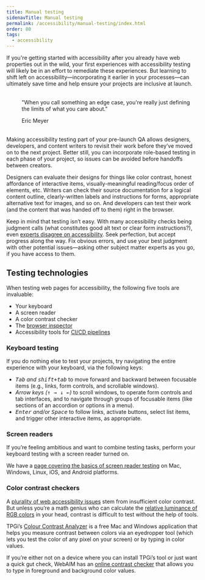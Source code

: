 ```yaml
---
title: Manual testing
sidenavTitle: Manual testing
permalink: /accessibility/manual-testing/index.html
order: 80
tags:
  - accessibility
---
```


<style data-helmet>
  rh-blockquote {
    display: block;
    margin-block: 2rem;
    margin-inline-start: 2.5rem;
  }
</style>

<script type="module" data-helmet>
  import '@rhds/elements/rh-blockquote/rh-blockquote.js';
</script>

If you're getting started with accessibility after you already have web properties out in the wild, your first experiences with accessibility testing will likely be in an effort to remediate these experiences. But learning to shift left on accessibility—incorporating it earlier in your processes—can ultimately save time and help ensure your projects are inclusive at launch.

<rh-blockquote>
  <p>"When you call something an edge case, you're really just defining the limits of what you care about."</p>
  <span slot="author">Eric Meyer</span>
</rh-blockquote>

Making accessibility testing part of your pre-launch QA allows designers, developers, and content writers to revisit their work before they’ve moved on to the next project. Better still, you can incorporate role-based testing in each phase of your project, so issues can be avoided before handoffs between creators.

Designers can evaluate their designs for things like color contrast, honest affordance of interactive items, visually-meaningful reading/focus order of elements, etc. Writers can check their source documentation for a logical content outline, clearly-written labels and instructions for forms, appropriate alternative text for images, and so on. And developers can test their work (and the content that was handed off to them) right in the browser.

Keep in mind that testing isn’t easy. With many accessibility checks being judgment calls (what constitutes good alt text or clear form instructions?), even [experts disagree on accessibility][conformancechallenges]. Seek perfection, but accept progress along the way. Fix obvious errors, and use your best judgment with other potential issues—asking other subject matter experts as you go, if you have access to them.

## Testing technologies

When testing web pages for accessibility, the following five tools are
invaluable:

- Your keyboard
- A screen reader
- A color contrast checker
- The [browser inspector][browserinspector]
- Accessibility tools for [CI/CD pipelines][cicdpipelines]

### Keyboard testing

If you do nothing else to test your projects, try navigating the entire
experience with your keyboard, via the following keys:

- _<kbd>Tab</kbd> and <kbd>shift+tab</kbd>_ to move forward and backward between focusable items (e.g., links, form controls, and scrollable windows).
- _Arrow keys (<kbd>↑ → ↓ ←</kbd>)_ to scroll windows, to operate form controls and tab interfaces, and to navigate through groups of focusable items (like sections of an accordion or options in a menu).
- _<kbd>Enter</kbd> and/or <kbd>Space</kbd>_ to follow links, activate buttons, select list items, and trigger other interactive items, as appropriate.

### Screen readers

If you’re feeling ambitious and want to combine testing tasks, perform your keyboard testing with a screen reader turned on.

We have a [page covering the basics of screen reader testing][srtest] on Mac, Windows, Linux, iOS, and Android platforms.

### Color contrast checkers

A [plurality of web accessibility issues][contrastissues] stem from insufficient color contrast. But unless you’re a math genius who can calculate the [relative luminance of RGB colors][relativeluminanceofrgbcolors] in your head, contrast is difficult to test without the help of tools.

TPGi’s [Colour Contrast Analyzer][colourcontrastanalyzer] is a free Mac and Windows application that helps you measure contrast between colors via an eyedropper tool (which lets you test the color of any pixel on your screen) or by typing in color values.

If you’re either not on a device where you can install TPGi’s tool or just want a quick gut check, WebAIM has an [online contrast checker][aimcc] that allows you to type in foreground and background color values.

[conformancechallenges]: https://www.w3.org/TR/accessibility-conformance-challenges/#themes-from-research
[browserinspector]: /accessibility/accessibility-tools/#browser-inspectors
[cicdpipelines]: /accessibility/ci-cd/
[srtest]: /accessibility/screen-readers/
[contrastissues]: https://webaim.org/projects/million/#contrast
[colourcontrastanalyzer]: https://www.tpgi.com/color-contrast-checker/
[relativeluminanceofrgbcolors]: https://www.w3.org/TR/WCAG22/#dfn-relative-luminance
[aimcc]: https://webaim.org/resources/contrastchecker/

